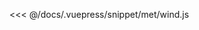 <ClientOnly>
  <common-code-view name="met-wind" :is-code-view="false"/>
</ClientOnly>

<<< @/docs/.vuepress/snippet/met/wind.js
